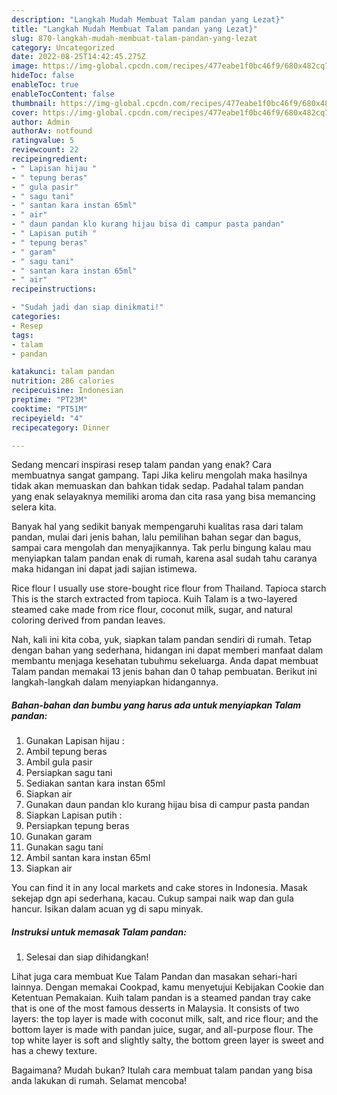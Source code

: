 ```yaml
---
description: "Langkah Mudah Membuat Talam pandan yang Lezat}"
title: "Langkah Mudah Membuat Talam pandan yang Lezat}"
slug: 870-langkah-mudah-membuat-talam-pandan-yang-lezat
category: Uncategorized
date: 2022-08-25T14:42:45.275Z
image: https://img-global.cpcdn.com/recipes/477eabe1f0bc46f9/680x482cq70/talam-pandan-foto-resep-utama.jpg
hideToc: false
enableToc: true
enableTocContent: false
thumbnail: https://img-global.cpcdn.com/recipes/477eabe1f0bc46f9/680x482cq70/talam-pandan-foto-resep-utama.jpg
cover: https://img-global.cpcdn.com/recipes/477eabe1f0bc46f9/680x482cq70/talam-pandan-foto-resep-utama.jpg
author: Admin
authorAv: notfound
ratingvalue: 5
reviewcount: 22
recipeingredient:
- " Lapisan hijau "
- " tepung beras"
- " gula pasir"
- " sagu tani"
- " santan kara instan 65ml"
- " air"
- " daun pandan klo kurang hijau bisa di campur pasta pandan"
- " Lapisan putih "
- " tepung beras"
- " garam"
- " sagu tani"
- " santan kara instan 65ml"
- " air"
recipeinstructions:

- "Sudah jadi dan siap dinikmati!"
categories:
- Resep
tags:
- talam
- pandan

katakunci: talam pandan 
nutrition: 286 calories
recipecuisine: Indonesian
preptime: "PT23M"
cooktime: "PT51M"
recipeyield: "4"
recipecategory: Dinner

---
```



Sedang mencari inspirasi resep talam pandan yang enak? Cara membuatnya sangat gampang. Tapi Jika keliru mengolah maka hasilnya tidak akan memuaskan dan bahkan tidak sedap. Padahal talam pandan yang enak selayaknya memiliki aroma dan cita rasa yang bisa memancing selera kita.


Banyak hal yang sedikit banyak mempengaruhi kualitas rasa dari talam pandan, mulai dari jenis bahan, lalu pemilihan bahan segar dan bagus, sampai cara mengolah dan menyajikannya. Tak perlu bingung kalau mau menyiapkan talam pandan enak di rumah, karena asal sudah tahu caranya maka hidangan ini dapat jadi sajian istimewa.

Rice flour I usually use store-bought rice flour from Thailand. Tapioca starch This is the starch extracted from tapioca. Kuih Talam is a two-layered steamed cake made from rice flour, coconut milk, sugar, and natural coloring derived from pandan leaves.


Nah, kali ini kita coba, yuk, siapkan talam pandan sendiri di rumah. Tetap dengan bahan yang sederhana, hidangan ini dapat memberi manfaat dalam membantu menjaga kesehatan tubuhmu sekeluarga. Anda dapat membuat Talam pandan memakai 13 jenis bahan dan 0 tahap pembuatan. Berikut ini langkah-langkah dalam menyiapkan hidangannya.

<!--inarticleads1-->

##### Bahan-bahan dan bumbu yang harus ada untuk menyiapkan Talam pandan:

1. Gunakan  Lapisan hijau :
1. Ambil  tepung beras
1. Ambil  gula pasir
1. Persiapkan  sagu tani
1. Sediakan  santan kara instan 65ml
1. Siapkan  air
1. Gunakan  daun pandan klo kurang hijau bisa di campur pasta pandan
1. Siapkan  Lapisan putih :
1. Persiapkan  tepung beras
1. Gunakan  garam
1. Gunakan  sagu tani
1. Ambil  santan kara instan 65ml
1. Siapkan  air


You can find it in any local markets and cake stores in Indonesia. Masak sekejap dgn api sederhana, kacau. Cukup sampai naik wap dan gula hancur. Isikan dalam acuan yg di sapu minyak. 

<!--inarticleads2-->

##### Instruksi untuk memasak Talam pandan:


1. Selesai dan siap dihidangkan!

Lihat juga cara membuat Kue Talam Pandan dan masakan sehari-hari lainnya. Dengan memakai Cookpad, kamu menyetujui Kebijakan Cookie dan Ketentuan Pemakaian. Kuih talam pandan is a steamed pandan tray cake that is one of the most famous desserts in Malaysia. It consists of two layers: the top layer is made with coconut milk, salt, and rice flour; and the bottom layer is made with pandan juice, sugar, and all-purpose flour. The top white layer is soft and slightly salty, the bottom green layer is sweet and has a chewy texture. 

Bagaimana? Mudah bukan? Itulah cara membuat talam pandan yang bisa anda lakukan di rumah. Selamat mencoba!
